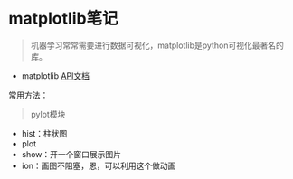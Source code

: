 # matplotlib笔记
> 机器学习常常需要进行数据可视化，matplotlib是python可视化最著名的库。

- matplotlib [API文档](http://matplotlib.org/api/index.html)


常用方法：

> pylot模块
- hist：柱状图
- plot
- show：开一个窗口展示图片
- ion：画图不阻塞，恩，可以利用这个做动画

  


